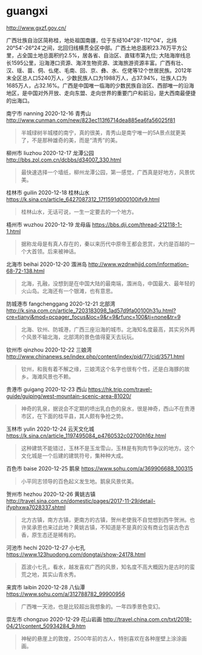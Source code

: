 # guangxi

http://www.gxzf.gov.cn/

广西壮族自治区简称桂，地处祖国南疆，位于东经104°28′-112°04′，北纬20°54′-26°24′之间，北回归线横贯全区中部。广西土地总面积23.76万平方公里，占全国土地总面积约2.5%，居各省、自治区、直辖市第九位; 大陆海岸线总长1595公里，沿海港口资源、海洋生物资源、滨海旅游资源丰富。广西有壮、汉、瑶、苗、侗、仫佬、毛南、回、京、彝、水、仡佬等12个世居民族。2012年末全区总人口5240万人，少数民族人口为1988万人，占37.94%，壮族人口为1685万人，占32.16%。广西是中国唯一临海的少数民族自治区、西部唯一的沿海地区，是中国对外开放、走向东盟、走向世界的重要门户和前沿，是大西南最便捷的出海口。

南宁市 nanning 2020-12-16 青秀山 http://www.cunman.com/new/823ec113f6714dea885ea6fa56025f81

> 半城绿树半城楼的南宁，真的很美，青秀山是南宁唯一的5A景点就更美了，不是那种雄奇的美，而是“清秀”的美。

柳州市 liuzhou 2020-12-17 龙潭公园 http://bbs.zol.com.cn/dcbbs/d34007_330.html

> 最快速选择一个墙纸，柳州龙潭公园，第一感觉，广西真是好地方，风景优美。

桂林市 guilin 2020-12-18 桂林山水 https://k.sina.cn/article_6427087312_17f1591d000100ifv9.html

> 桂林山水，无话可说，一生一定要去的一个地方。

梧州市 wuzhou 2020-12-19 龙母庙 https://bbs.dji.com/thread-212118-1-1.html

> 据称龙母是有真人存在的，秦以来历代中原帝王都会恩赏，大约是百越的一个大首领。后来被神话。

北海市 beihai 2020-12-20 涠洲岛 http://www.wzdnwhjjd.com/information-68-72-138.html

> 北海，孔融，没想到是在中国大陆的最南端，涠洲岛，中国最大、最年轻的火山岛。北海还有一个银滩，也有意思。

防城港市 fangchenggang 2020-12-21 北部湾 http://k.sina.com.cn/article_7203183098_1ad57d9fa00100h31u.html?cre=tianyi&mod=pcpager_focus&loc=9&r=9&rfunc=100&tj=none&tr=9

> 北海、钦州、防城港，广西三座沿海的城市。北海知名度最高，其实另外两个风景不输北海，北部湾的景色值得夏天去玩玩。

钦州市 qinzhou 2020-12-22 三娘湾 http://www.chinanews.se/index.php/content/index/pid/77/cid/3571.html

> 钦州，和我有着不解之缘，三娘湾这个名字也很有个性，还是白海豚的故乡。海滩风景也不赖。

贵港市 guigang 2020-12-23 西山 https://hk.trip.com/travel-guide/guiping/west-mountain-scenic-area-81020/

> 神奇的乳泉，据说会不定期的喷出乳白色的泉水，很是神奇，西山不在贵港市区，在下面的桂平县，其人颇有争抢之势。

玉林市 yulin 2020-12-24 云天文化城 https://k.sina.cn/article_1197495084_p4760532c02700h16z.html

> 这种建筑不能错过，玉林不是玉龙雪山，玉林是有狗肉节争议的地方。这个文化城是一个后建的建筑符号，集种种大成。

百色市 baise 2020-12-25 鹅泉 https://www.sohu.com/a/369906688_100315

> 小平同志领导的百色起义发生地。鹅泉风景优美。

贺州市 hezhou 2020-12-26 黄姚古镇 http://travel.sina.com.cn/domestic/pages/2017-11-29/detail-ifyphxwa7028337.shtml

> 北方古镇，南方古镇，更南方的古镇，贺州老使我不自觉想到西牛贺洲。也许吴承恩也来过此地？黄姚古镇，不知道是不是真的没有商业包装古色古香，原生态还是稀有的。

河池市 hechi 2020-12-27 小七孔 https://www.123huodong.com/dongtai/show-24178.html

> 荔波小七孔，看水，越发喜欢广西的风景，知名度不高大概因为是古时的蛮荒之地，其实山青水秀。

来宾市 laibin 2020-12-28 八仙潭 https://www.sohu.com/a/312788782_99900956

> 广西唯一天池，也是比较超出我想象的。一年四季景色变幻。

崇左市 chongzuo 2020-12-29 花山岩画 http://travel.china.com.cn/txt/2018-04/21/content_50934284_9.htm

> 神秘的悬崖上的敦煌，2500年前的古人，特别喜欢在各种崖壁上涂涂画画。
